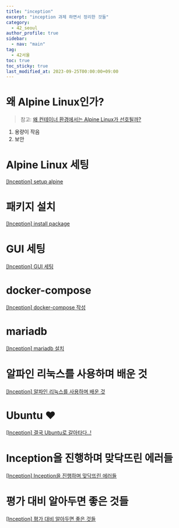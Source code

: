 ```yaml
---
title: "inception"
excerpt: "inception 과제 하면서 정리한 것들"
category: 
  - 42_seoul
author_profile: true
sidebar:
  - nav: "main" 
tag:
  - 42서울
toc: true
toc_sticky: true
last_modified_at: 2023-09-25T00:00:00+09:00
---
```


# 왜 Alpine Linux인가?
> 참고: [왜 컨테이너 환경에서는 Alpine Linux가 선호될까?](https://velog.io/@dry8r3ad/why-alpine-linux)

1. 용량이 작음
2. 보안

# Alpine Linux 세팅
[[Inception] setup alpine](/42_seoul/inception_setup_alpine/)

# 패키지 설치
[[Inception] install package](/42_seoul/inception_install_package/)

# GUI 세팅
[[Inception] GUI 세팅](/42_seoul/inception_gui/)

# docker-compose
[[Inception] docker-compose 작성](/42_seoul/inception_docker_compose/)

# mariadb
[[Inception] mariadb 설치](/42_seoul/inception_mariadb/)

# 알파인 리눅스를 사용하며 배운 것
[[Inception] 알파인 리눅스를 사용하며 배운 것](/42_seoul/learn_alpine/)

# Ubuntu ❤️
[[Inception] 결국 Ubuntu로 갈아타다..!](/42_seoul/inception_ubuntu/)

# Inception을 진행하며 맞닥뜨린 에러들
[[Inception] Inception을 진행하며 맞닥뜨린 에러들](/42_seoul/inception_errors/)

# 평가 대비 알아두면 좋은 것들
[[Inception] 평가 대비 알아두면 좋은 것들](/42_seoul/inception_evaluation/)